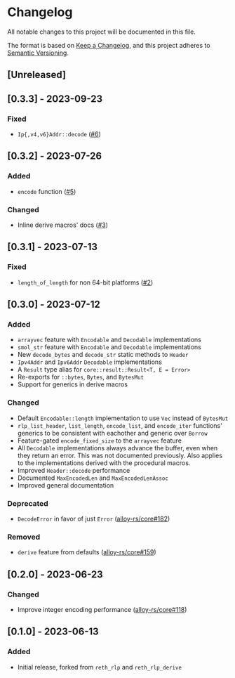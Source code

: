 # Changelog

All notable changes to this project will be documented in this file.

The format is based on [Keep a Changelog](https://keepachangelog.com/en/1.1.0/),
and this project adheres to [Semantic Versioning](https://semver.org/spec/v2.0.0.html).

## [Unreleased]

## [0.3.3] - 2023-09-23

### Fixed

- `Ip{,v4,v6}Addr::decode` ([#6])

[#6]: https://github.com/alloy-rs/rlp/pull/6

## [0.3.2] - 2023-07-26

### Added

- `encode` function ([#5])

### Changed

- Inline derive macros' docs ([#3])

[#3]: https://github.com/alloy-rs/rlp/pull/3
[#5]: https://github.com/alloy-rs/rlp/pull/5

## [0.3.1] - 2023-07-13

### Fixed

- `length_of_length` for non 64-bit platforms ([#2])

[#2]: https://github.com/alloy-rs/rlp/pull/2

## [0.3.0] - 2023-07-12

### Added

- `arrayvec` feature with `Encodable` and `Decodable` implementations
- `smol_str` feature with `Encodable` and `Decodable` implementations
- New `decode_bytes` and `decode_str` static methods to `Header`
- `Ipv4Addr` and `Ipv6Addr` `Decodable` implementations
- A `Result` type alias for `core::result::Result<T, E = Error>`
- Re-exports for `::bytes`, `Bytes`, and `BytesMut`
- Support for generics in derive macros

### Changed

- Default `Encodable::length` implementation to use `Vec` instead of `BytesMut`
- `rlp_list_header`, `list_length`, `encode_list`, and `encode_iter` functions'
  generics to be consistent with eachother and generic over `Borrow`
- Feature-gated `encode_fixed_size` to the `arrayvec` feature
- All `Decodable` implementations always advance the buffer, even when they
  return an error. This was not documented previously. Also applies to the
  implementations derived with the procedural macros.
- Improved `Header::decode` performance
- Documented `MaxEncodedLen` and `MaxEncodedLenAssoc`
- Improved general documentation

### Deprecated

- `DecodeError` in favor of just `Error` ([alloy-rs/core#182])

### Removed

- `derive` feature from defaults ([alloy-rs/core#159])

[alloy-rs/core#159]: https://github.com/alloy-rs/core/pull/159
[alloy-rs/core#182]: https://github.com/alloy-rs/core/pull/182

## [0.2.0] - 2023-06-23

### Changed

- Improve integer encoding performance ([alloy-rs/core#118])

[alloy-rs/core#118]: https://github.com/alloy-rs/core/pull/118

## [0.1.0] - 2023-06-13

### Added

- Initial release, forked from `reth_rlp` and `reth_rlp_derive`
